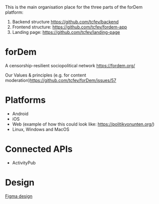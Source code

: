 This is the main organisation place for the three parts of the forDem platform:
1. Backend structure https://github.com/tcfev/backend
2. Frontend structure: https://github.com/tcfev/fordem-app
3. Landing page: https://github.com/tcfev/landing-page



# forDem
A censorship-resilient sociopolitical network https://fordem.org/

Our Values & principles (e.g. for content moderation)https://github.com/tcfev/forDem/issues/57

# Platforms
- Android
- iOS
- Web (example of how this could look like: https://politikvonunten.org/)
- Linux, Windows and MacOS

# Connected APIs
- ActivityPub

# Design
[Figma design](https://www.figma.com/file/VHFRoqXfhc2ThZQMZUXcje/%D8%A8%D8%B1%D8%A7%DB%8C-%D9%85%D8%B1%D8%AF%D9%85%E2%80%8C%D8%B3%D8%A7%D9%84%D8%A7%D8%B1%DB%8C%2Ff%C3%BCrDem?node-id=0%3A1)
